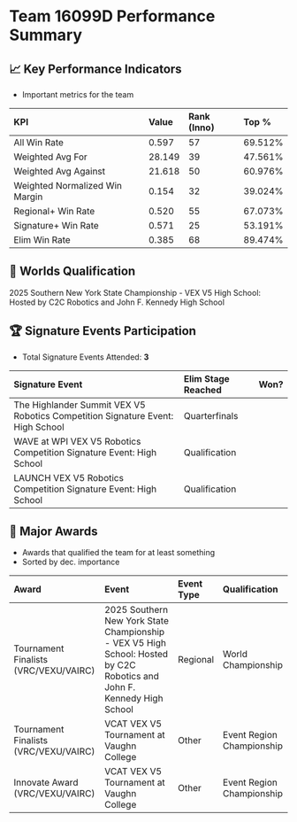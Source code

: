 # Team 16099D Performance Summary

## 📈 Key Performance Indicators
- Important metrics for the team

| KPI | Value | Rank (Inno) | Top % |
|:---|:-----|:----|:-----|
| All Win Rate | 0.597 | 57 | 69.512% |
| Weighted Avg For | 28.149 | 39 | 47.561% |
| Weighted Avg Against | 21.618 | 50 | 60.976% |
| Weighted Normalized Win Margin | 0.154 | 32 | 39.024% |
| Regional+ Win Rate | 0.520 | 55 | 67.073% |
| Signature+ Win Rate | 0.571 | 25 | 53.191% |
| Elim Win Rate | 0.385 | 68 | 89.474% |


## 🎯 Worlds Qualification
2025 Southern New York State Championship - VEX V5 High School: Hosted by C2C Robotics and John F. Kennedy High School

## 🏆 Signature Events Participation
- Total Signature Events Attended: **3**

| Signature Event | Elim Stage Reached | Won? |
|:----------------|:-------------------|:----|
| The Highlander Summit VEX V5 Robotics Competition Signature Event: High School | Quarterfinals |  |
| WAVE at WPI VEX V5 Robotics Competition Signature Event: High School | Qualification |  |
| LAUNCH VEX V5 Robotics Competition Signature Event: High School | Qualification |  |


## 🥇 Major Awards
- Awards that qualified the team for at least something
- Sorted by dec. importance

| Award | Event | Event Type | Qualification |
|:------|:------|:-----------|:--------------|
| Tournament Finalists (VRC/VEXU/VAIRC) | 2025 Southern New York State Championship - VEX V5 High School: Hosted by C2C Robotics and John F. Kennedy High School | Regional | World Championship |
| Tournament Finalists (VRC/VEXU/VAIRC) | VCAT VEX V5 Tournament at Vaughn College | Other | Event Region Championship |
| Innovate Award (VRC/VEXU/VAIRC) | VCAT VEX V5 Tournament at Vaughn College | Other | Event Region Championship |

